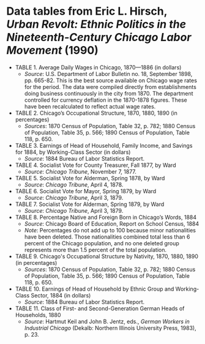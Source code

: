 # Data tables from Eric L. Hirsch, _Urban Revolt: Ethnic Politics in the Nineteenth-Century Chicago Labor Movement_ (1990)

* TABLE 1. Average Daily Wages in Chicago, 1870—1886 (in dollars)
    * _Source_: U.S. Department of Labor Bulletin no. 18, September 1898, pp. 665-82. This is the best source available on Chicago wage rates for the period. The data were compiled directly from establishments doing business continuously in the city from 1870. The department controlled for currency deflation in the 1870-1878 figures. These have been recalculated to reflect actual wage rates.
* TABLE 2. Chicago’s Occupational Structure, 1870, 1880, 1890 (in percentages)
    * _Sources_: 1870 Census of Population, Table 32, p. 782; 1880 Census of Population, Table 35, p. 566; 1890 Census of Population, Table 118, p. 650.
* TABLE 3. Earnings of Head of Household, Family Income, and Savings for 1884, by Working-Class Sector (in dollars)
    * _Source_: 1884 Bureau of Labor Statistics Report.
* TABLE 4. Socialist Vote for County Treasurer, Fall 1877, by Ward
    * _Source_: _Chicago Tribune_, November 7, 1877.
* TABLE 5. Socialist Vote for Alderman, Spring 1878, by Ward
    * _Source_: _Chicago Tribune_, April 4, 1878.
* TABLE 6. Socialist Vote for Mayor, Spring 1879, by Ward
    * _Source_: _Chicago Tribune_, April 3, 1879.
* TABLE 7. Socialist Vote for Alderman, Spring 1879, by Ward
    * _Source_: _Chicago Tribune_, April 3, 1879.
* TABLE 8. Percentage Native and Foreign Born in Chicago’s Words, 1884
    * _Source_: Chicago Board of Education, Report on School Census, 1884
    * _Note_: Percentages do not add up to 100 because minor nationalities have been deleted. Those nationalities combined total less than 6 percent of the Chicago population, and no one deleted group represents more than 1.5 percent of the total population.
* TABLE 9. Chicago's Occupational Structure by Nativity, 1870, 1880, 1890 (in percentages)
    * _Sources_: 1870 Census of Population, Table 32, p. 782; 1880 Census of Population, Table 35, p. 566; 1890 Census of Population, Table 118, p. 650.
* TABLE 10. Earnings of Head of Household by Ethnic Group and Working-Class Sector, 1884 (in dollars)
    * _Source_: 1884 Bureau of Labor Statistics Report.
* TABLE 11. Class of First- and Second-Generation German Heads of Households, 1880
    * _Source_: Hartmut Keil and John B. Jentz, eds., _German Workers in Industrial Chicago_ (Dekalb: Northern Illinois University Press, 1983), p. 23.
